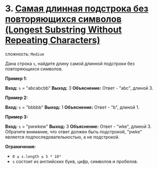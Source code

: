 # 3. [Самая длинная подстрока без повторяющихся символов (Longest Substring Without Repeating Characters)](https://leetcode.com/problems/longest-substring-without-repeating-characters/description/)

сложность: `Medium`

Дана строка `s`, найдите длину самой длинной подстроки без повторяющихся символов.

**Пример 1:**

**Вход:** `s` = "abcabcbb"
**Выход:** 3
**Объяснение:** Ответ - "abc", длиной 3.

**Пример 2:**

**Вход:** `s` = "bbbbb"
**Выход:** 1
**Объяснение:** Ответ - "b", длиной 1.

**Пример 3:**

**Вход:** `s` = "pwwkew"
**Выход:** 3
**Объяснение:** Ответ - "wke", длиной 3. Обратите внимание, что ответ должен быть подстрокой, "pwke" является подпоследовательностью, а не подстрокой.

**Ограничения:**

*   `0 ≤ s.length ≤ 5 * 10⁴`
*   `s` состоит из английских букв, цифр, символов и пробелов.